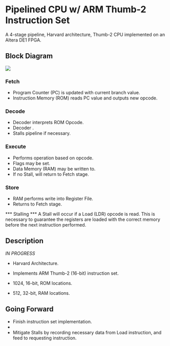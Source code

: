 Pipelined CPU w/ ARM Thumb-2 Instruction Set
=======================================
A 4-stage pipeline, Harvard architecture, Thumb-2 CPU implemented on an Altera DE1 FPGA.

Block Diagram
-------------
<img src="http://jdemps.com/wp-content/uploads/2015/12/cpu-bd.png">

### Fetch ###
* Program Counter (PC) is updated with current branch value.
* Instruction Memory (ROM) reads PC value and outputs new opcode.

### Decode ###
* Decoder interprets ROM Opcode.
* Decoder .
* Stalls pipeline if necessary.

### Execute ###
* Performs operation based on opcode.
* Flags may be set.
* Data Memory (RAM) may be written to.
* If no Stall, will return to Fetch stage.

### Store ###
* RAM performs write into Register File.
* Returns to Fetch stage.

*** Stalling ***
A Stall will occur if a Load (LDR) opcode is read. This is necessary to guarantee the registers are loaded with the correct memory before the next instruction performed.

Description
-----------
*IN PROGRESS*

* Harvard Architecture.
* Implements ARM Thumb-2 (16-bit) instruction set.

* 1024, 16-bit, ROM locations.
* 512, 32-bit, RAM locations.

Going Forward
-------------
* Finish instruction set implementation.
* 
* Mitigate Stalls by recording necessary data from Load instruction, and feed to requesting instruction.
